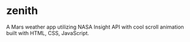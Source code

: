 # zenith
A Mars weather app utilizing NASA Insight API with cool scroll animation built with HTML, CSS, JavaScript.
